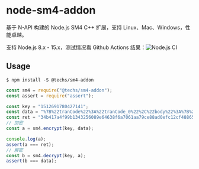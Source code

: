 # node-sm4-addon

基于 N-API 构建的 Node.js SM4 C++ 扩展，支持 Linux、Mac、Windows，性能卓越。

支持 Node.js 8.x - 15.x，测试情况看 Github Actions 结果：![Node.js CI](https://github.com/yourtion/node-sm4-addon/workflows/Node.js%20CI/badge.svg?branch=main)

## Usage

```shell
$ npm install -S @techs/sm4-addon
```

```javascript
const sm4 = require("@techs/sm4-addon");
const assert = require("assert");

const key = "1512691780427141";
const data = "%7B%22tranCode%22%3A%22tranCode_0%22%2C%22body%22%3A%7B%22time%22%3A%22374732%22%7D%7D";
const ret = "34b417a4f99b1343256089e64638f6a7061aa79ce88ad0efc12cf4886560fc7bc93f253e28538aa8b1bd236cdf99dcef5b2e2e5567aa9b06e035900c0d00ada59a68190b15d4a727ac47fb2420e476e7846be51a88e024324ba29ebad50502d9";
// 加密
const a = sm4.encrypt(key, data);

console.log(a);
assert(a === ret);
// 解密
const b = sm4.decrypt(key, a);
assert(b === data);
```